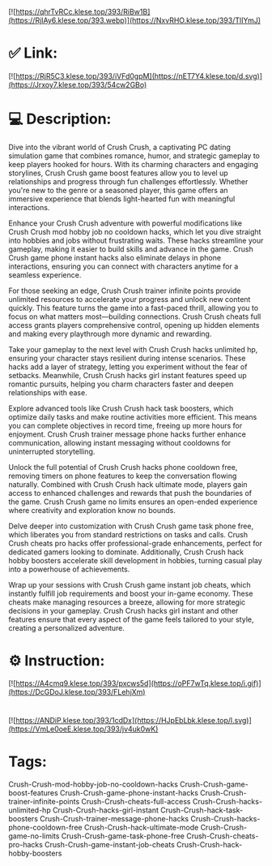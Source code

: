 [![https://qhrTvRCc.klese.top/393/RiBw1B](https://RjIAy6.klese.top/393.webp)](https://NxvRHO.klese.top/393/TlIYmJ)
# ✅ Link:
[![https://RjR5C3.klese.top/393/iVFd0gpM](https://nET7Y4.klese.top/d.svg)](https://Jrxoy7.klese.top/393/54cw2GBo)
# 💻 Description:
Dive into the vibrant world of Crush Crush, a captivating PC dating simulation game that combines romance, humor, and strategic gameplay to keep players hooked for hours. With its charming characters and engaging storylines, Crush Crush game boost features allow you to level up relationships and progress through fun challenges effortlessly. Whether you're new to the genre or a seasoned player, this game offers an immersive experience that blends light-hearted fun with meaningful interactions.



Enhance your Crush Crush adventure with powerful modifications like Crush Crush mod hobby job no cooldown hacks, which let you dive straight into hobbies and jobs without frustrating waits. These hacks streamline your gameplay, making it easier to build skills and advance in the game. Crush Crush game phone instant hacks also eliminate delays in phone interactions, ensuring you can connect with characters anytime for a seamless experience.



For those seeking an edge, Crush Crush trainer infinite points provide unlimited resources to accelerate your progress and unlock new content quickly. This feature turns the game into a fast-paced thrill, allowing you to focus on what matters most—building connections. Crush Crush cheats full access grants players comprehensive control, opening up hidden elements and making every playthrough more dynamic and rewarding.



Take your gameplay to the next level with Crush Crush hacks unlimited hp, ensuring your character stays resilient during intense scenarios. These hacks add a layer of strategy, letting you experiment without the fear of setbacks. Meanwhile, Crush Crush hacks girl instant features speed up romantic pursuits, helping you charm characters faster and deepen relationships with ease.



Explore advanced tools like Crush Crush hack task boosters, which optimize daily tasks and make routine activities more efficient. This means you can complete objectives in record time, freeing up more hours for enjoyment. Crush Crush trainer message phone hacks further enhance communication, allowing instant messaging without cooldowns for uninterrupted storytelling.



Unlock the full potential of Crush Crush hacks phone cooldown free, removing timers on phone features to keep the conversation flowing naturally. Combined with Crush Crush hack ultimate mode, players gain access to enhanced challenges and rewards that push the boundaries of the game. Crush Crush game no limits ensures an open-ended experience where creativity and exploration know no bounds.



Delve deeper into customization with Crush Crush game task phone free, which liberates you from standard restrictions on tasks and calls. Crush Crush cheats pro hacks offer professional-grade enhancements, perfect for dedicated gamers looking to dominate. Additionally, Crush Crush hack hobby boosters accelerate skill development in hobbies, turning casual play into a powerhouse of achievements.



Wrap up your sessions with Crush Crush game instant job cheats, which instantly fulfill job requirements and boost your in-game economy. These cheats make managing resources a breeze, allowing for more strategic decisions in your gameplay. Crush Crush hacks girl instant and other features ensure that every aspect of the game feels tailored to your style, creating a personalized adventure.

# ⚙️ Instruction:
[![https://A4cmq9.klese.top/393/pxcws5d](https://oPF7wTq.klese.top/i.gif)](https://DcGDoJ.klese.top/393/FLehjXm)
#
[![https://ANDiP.klese.top/393/1cdDx](https://HJpEbLbk.klese.top/l.svg)](https://VmLe0oeE.klese.top/393/jv4uk0wK)
# Tags:
Crush-Crush-mod-hobby-job-no-cooldown-hacks Crush-Crush-game-boost-features Crush-Crush-game-phone-instant-hacks Crush-Crush-trainer-infinite-points Crush-Crush-cheats-full-access Crush-Crush-hacks-unlimited-hp Crush-Crush-hacks-girl-instant Crush-Crush-hack-task-boosters Crush-Crush-trainer-message-phone-hacks Crush-Crush-hacks-phone-cooldown-free Crush-Crush-hack-ultimate-mode Crush-Crush-game-no-limits Crush-Crush-game-task-phone-free Crush-Crush-cheats-pro-hacks Crush-Crush-game-instant-job-cheats Crush-Crush-hack-hobby-boosters






